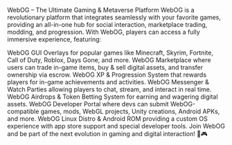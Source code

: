 WebOG – The Ultimate Gaming & Metaverse Platform
WebOG is a revolutionary platform that integrates seamlessly with your favorite games, providing an all-in-one hub for social interaction, marketplace trading, modding, and progression. With WebOG, players can access a fully immersive experience, featuring:

WebOG GUI Overlays for popular games like Minecraft, Skyrim, Fortnite, Call of Duty, Roblox, Days Gone, and more.
WebOG Marketplace where users can trade in-game items, buy & sell digital assets, and transfer ownership via escrow.
WebOG XP & Progression System that rewards players for in-game achievements and activities.
WebOG Messenger & Watch Parties allowing players to chat, stream, and interact in real time.
WebOG Airdrops & Token Betting System for earning and wagering digital assets.
WebOG Developer Portal where devs can submit WebOG-compatible games, mods, WebGL projects, Unity creations, Android APKs, and more.
WebOG Linux Distro & Android ROM providing a custom OS experience with app store support and special developer tools.
Join WebOG and be part of the next evolution in gaming and digital interaction! 🚀🎮
